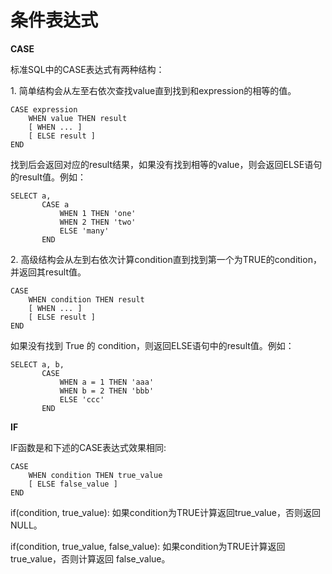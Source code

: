

# 条件表达式

**CASE**

标准SQL中的CASE表达式有两种结构：

1\. 简单结构会从左至右依次查找value直到找到和expression的相等的值。

    CASE expression
        WHEN value THEN result
        [ WHEN ... ]
        [ ELSE result ]
    END

找到后会返回对应的result结果，如果没有找到相等的value，则会返回ELSE语句的result值。例如：

    SELECT a,
           CASE a
               WHEN 1 THEN 'one'
               WHEN 2 THEN 'two'
               ELSE 'many'
           END

2\. 高级结构会从左到右依次计算condition直到找到第一个为TRUE的condition，并返回其result值。

    CASE
        WHEN condition THEN result
        [ WHEN ... ]
        [ ELSE result ]
    END

如果没有找到 True 的 condition，则返回ELSE语句中的result值。例如：

    SELECT a, b,
           CASE
               WHEN a = 1 THEN 'aaa'
               WHEN b = 2 THEN 'bbb'
               ELSE 'ccc'
           END

**IF**

IF函数是和下述的CASE表达式效果相同:

    CASE
        WHEN condition THEN true_value
        [ ELSE false_value ]
    END

if(condition, true\_value): 如果condition为TRUE计算返回true\_value，否则返回NULL。

if(condition, true\_value, false\_value): 如果condition为TRUE计算返回
true\_value，否则计算返回 false\_value。

